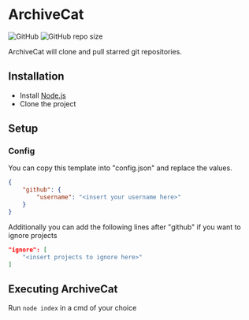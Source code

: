# ArchiveCat
![GitHub](https://img.shields.io/github/license/EV3R4/ArchiveCat)
![GitHub repo size](https://img.shields.io/github/repo-size/EV3R4/ArchiveCat)

ArchiveCat will clone and pull starred git repositories.

## Installation
* Install [Node.js](https://nodejs.org/)
* Clone the project

## Setup
### Config
You can copy this template into "config.json" and replace the values.
```json
{
    "github": {
        "username": "<insert your username here>"
    }
}
```
Additionally you can add the following lines after "github" if you want to ignore projects
```json
"ignore": [
    "<insert projects to ignore here>"
]
```

## Executing ArchiveCat
Run `node index` in a cmd of your choice
